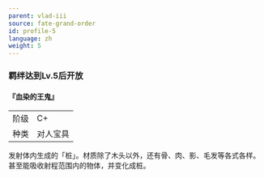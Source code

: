 ```yaml
---
parent: vlad-iii
source: fate-grand-order
id: profile-5
language: zh
weight: 5
---
```


### 羁绊达到Lv.5后开放

#### 『血染的王鬼』

<table>
  <tr><td>阶级</td><td>C+</td></tr>
  <tr><td>种类</td><td>对人宝具</td></tr>
</table>

发射体内生成的「桩」。材质除了木头以外，还有骨、肉、影、毛发等各式各样。
甚至能吸收射程范围内的物体，并变化成桩。
